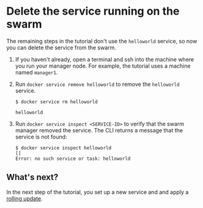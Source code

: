 <!--[metadata]>
+++
title = "Delete the service"
description = "Remove the service from the swarm"
keywords = ["tutorial, cluster management, swarm, service"]
advisory = "rc"
[menu.main]
identifier="swarm-tutorial-delete-service"
parent="swarm-tutorial"
weight=19
+++
<![end-metadata]-->

# Delete the service running on the swarm

The remaining steps in the tutorial don't use the `helloworld` service, so now
you can delete the service from the swarm.

1. If you haven't already, open a terminal and ssh into the machine where you
run your manager node. For example, the tutorial uses a machine named
`manager1`.

2. Run `docker service remove helloworld` to remove the `helloworld` service.

    ```
    $ docker service rm helloworld

    helloworld
    ```

3. Run `docker service inspect <SERVICE-ID>` to verify that the swarm manager
removed the service. The CLI returns a message that the service is not found:

    ```
    $ docker service inspect helloworld
    []
    Error: no such service or task: helloworld
    ```

## What's next?

In the next step of the tutorial, you set up a new service and and apply a
[rolling update](rolling-update.md).

<p style="margin-bottom:300px">&nbsp;</p>
